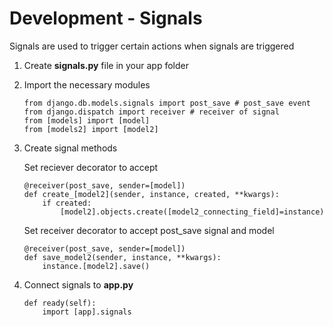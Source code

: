 # Development - Signals

Signals are used to trigger certain actions when signals are triggered

1. Create **signals.py** file in your app folder

2. Import the necessary modules
    ```
    from django.db.models.signals import post_save # post_save event
    from django.dispatch import receiver # receiver of signal
    from [models] import [model]
    from [models2] import [model2]
    ```
    
3. Create signal methods

    Set reciever decorator to accept 
    ```
    @receiver(post_save, sender=[model])
    def create_[model2](sender, instance, created, **kwargs):
        if created:
            [model2].objects.create([model2_connecting_field]=instance)
    
    ```
    Set receiver decorator to accept post_save signal and model
    ```
    @receiver(post_save, sender=[model])
    def save_model2(sender, instance, **kwargs):
        instance.[model2].save()
    ```
    
4. Connect signals to **app.py**

    ```
    def ready(self):
        import [app].signals
    ```